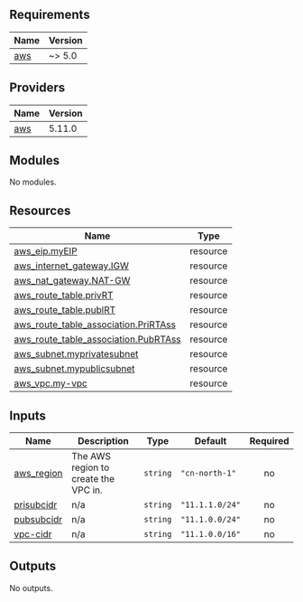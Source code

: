 <!-- BEGIN_TF_DOCS -->
## Requirements

| Name | Version |
|------|---------|
| <a name="requirement_aws"></a> [aws](#requirement\_aws) | ~> 5.0 |

## Providers

| Name | Version |
|------|---------|
| <a name="provider_aws"></a> [aws](#provider\_aws) | 5.11.0 |

## Modules

No modules.

## Resources

| Name | Type |
|------|------|
| [aws_eip.myEIP](https://registry.terraform.io/providers/hashicorp/aws/latest/docs/resources/eip) | resource |
| [aws_internet_gateway.IGW](https://registry.terraform.io/providers/hashicorp/aws/latest/docs/resources/internet_gateway) | resource |
| [aws_nat_gateway.NAT-GW](https://registry.terraform.io/providers/hashicorp/aws/latest/docs/resources/nat_gateway) | resource |
| [aws_route_table.privRT](https://registry.terraform.io/providers/hashicorp/aws/latest/docs/resources/route_table) | resource |
| [aws_route_table.publRT](https://registry.terraform.io/providers/hashicorp/aws/latest/docs/resources/route_table) | resource |
| [aws_route_table_association.PriRTAss](https://registry.terraform.io/providers/hashicorp/aws/latest/docs/resources/route_table_association) | resource |
| [aws_route_table_association.PubRTAss](https://registry.terraform.io/providers/hashicorp/aws/latest/docs/resources/route_table_association) | resource |
| [aws_subnet.myprivatesubnet](https://registry.terraform.io/providers/hashicorp/aws/latest/docs/resources/subnet) | resource |
| [aws_subnet.mypublicsubnet](https://registry.terraform.io/providers/hashicorp/aws/latest/docs/resources/subnet) | resource |
| [aws_vpc.my-vpc](https://registry.terraform.io/providers/hashicorp/aws/latest/docs/resources/vpc) | resource |

## Inputs

| Name | Description | Type | Default | Required |
|------|-------------|------|---------|:--------:|
| <a name="input_aws_region"></a> [aws\_region](#input\_aws\_region) | The AWS region to create the VPC in. | `string` | `"cn-north-1"` | no |
| <a name="input_prisubcidr"></a> [prisubcidr](#input\_prisubcidr) | n/a | `string` | `"11.1.1.0/24"` | no |
| <a name="input_pubsubcidr"></a> [pubsubcidr](#input\_pubsubcidr) | n/a | `string` | `"11.1.0.0/24"` | no |
| <a name="input_vpc-cidr"></a> [vpc-cidr](#input\_vpc-cidr) | n/a | `string` | `"11.1.0.0/16"` | no |

## Outputs

No outputs.
<!-- END_TF_DOCS -->